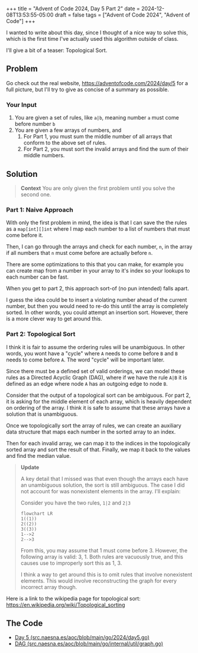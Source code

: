 +++
title = "Advent of Code 2024, Day 5 Part 2"
date = 2024-12-08T13:53:55-05:00
draft = false
tags = ["Advent of Code 2024", "Advent of Code"]
+++

I wanted to write about this day, since I thought of a nice way to solve this, which is the first time I've actually used this algorithm outside of class.

I'll give a bit of a teaser: Topological Sort.

## Problem

Go check out the real website, https://adventofcode.com/2024/day/5 for a full picture, but I'll try to give as concise of a summary as possible.

### Your Input

1. You are given a set of rules, like `a|b`, meaning number `a` must come before number `b`
2. You are given a few arrays of numbers, and
	1. For Part 1, you must sum the middle number of all arrays that conform to the above set of rules.
	2. For Part 2, you must sort the invalid arrays and find the sum of their middle numbers.

## Solution

> **Context**
> You are only given the first problem until you solve the second one.

### Part 1: Naive Approach

With only the first problem in mind, the idea is that I can save the the rules as a `map[int][]int` where I map each number to a list of numbers that must come before it.

Then, I can go through the arrays and check for each number, `n`, in the array if all numbers that `n` must come before are actually before `n`.

There are some optimizations to this that you can make, for example you can create map from a number in your array to it's index so your lookups to each number can be fast.

When you get to part 2, this approach sort-of (no pun intended) falls apart. 

I guess the idea could be to insert a violating number ahead of the current number, but then you would need to re-do this until the array is completely sorted. In other words, you could attempt an insertion sort. However, there is a more clever way to get around this.

### Part 2: Topological Sort

I think it is fair to assume the ordering rules will be unambiguous. In other words, you wont have a "cycle" where `A` needs to come before `B` and `B` needs to come before `A`. The word "cycle" will be important later.

Since there must be a defined set of valid orderings, we can model these rules as a Directed Acyclic Graph (DAG), where if we have the rule `A|B` it is defined as an edge where node `A` has an outgoing edge to node `B`. 

Consider that the output of a topological sort can be ambiguous. For part 2, it is asking for the middle element of each array, which is heavily dependent on ordering of the array. I think it is safe to assume that these arrays have a solution that is unambiguous.

Once we topologically sort the array of rules, we can create an auxiliary data structure that maps each number in the sorted array to an index.

Then for each invalid array, we can map it to the indices in the topologically sorted array and sort the result of that. Finally, we map it back to the values and find the median value.

> **Update**
> 
> A key detail that I missed was that even though the arrays each have an unambiguous solution, the sort is still ambiguous. The case I did not account for was nonexistent elements in the array. I'll explain:
>
> Consider you have the two rules, `1|2` and `2|3`
> 
> ```mermaid
> flowchart LR
> 1((1))
> 2((2))
> 3((3))
> 1-->2
> 2-->3
> ```
> 
> From this, you may assume that 1 must come before 3. However, the following array is valid: 3, 1. 
> Both rules are vacuously true, and this causes use to improperly sort this as 1, 3.
>
> I think a way to get around this is to omit rules that involve nonexistent elements. This would involve reconstructing the graph for every incorrect array though.

Here is a link to the wikipedia page for topological sort: https://en.wikipedia.org/wiki/Topological_sorting

## The Code

- [Day 5 (src.naesna.es/aoc/blob/main/go/2024/day5.go)](https://src.naesna.es/aoc/blob/main/go/2024/day5.go)
- [DAG (src.naesna.es/aoc/blob/main/go/internal/util/graph.go)](https://src.naesna.es/aoc/blob/main/go/internal/util/graph.go)

